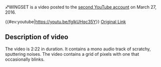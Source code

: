 ♐WINGSET is a video posted to the [second YouTube
account](Real_and_Fake_channels "wikilink") on March 27, 2016.

{{\#ev:youtube|<https://youtu.be/fglkUHqc35Y>}} [Original
Link](https://youtu.be/AFsdkATR-Jk)

## Description of video

The video is 2:22 in duration. It contains a mono audio track of
scratchy, sputtering noises. The video contains a grid of pixels with
one that occasionally blinks.
